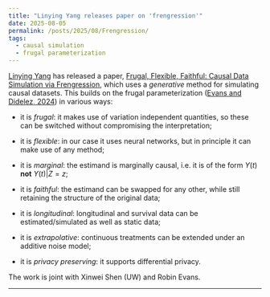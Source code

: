 ```yaml
---
title: "Linying Yang releases paper on 'frengression'"
date: 2025-08-05
permalink: /posts/2025/08/Frengression/
tags:
  - causal simulation
  - frugal parameterization
---
```



[Linying Yang](https://linyingyang.github.io/) has released a paper, [Frugal, Flexible, Faithful: Causal Data 
Simulation via Frengression](https://arxiv.org/abs/2508.01018), which uses a 
_generative_ method for simulating causal datasets.  This builds on the frugal
parameterization ([Evans and Didelez, 2024](https://arxiv.org/abs/2109.03694)) 
in various ways:

 - it is _frugal_: it makes use of variation independent quantities, so these 
 can be switched without compromising the interpretation;

 - it is _flexible_: in our case it uses neural networks, but in principle it
 can make use of any method;
 
 - it is _marginal_: the estimand is marginally causal, i.e. it is of the form
 $Y(t)$ **not** $Y(t) | Z=z$;
 
 - it is _faithful_: the estimand can be swapped for any other, while still retaining
 the structure of the original data;
 
 - it is _longitudinal_: longitudinal and survival data can be estimated/simulated
 as well as static data;
 
 - it is _extrapolative_: continuous treatments can be extended under an additive
 noise model;
 
 - it is _privacy preserving_: it supports differential privacy.

The work is joint with Xinwei Shen (UW) and Robin Evans.

------
